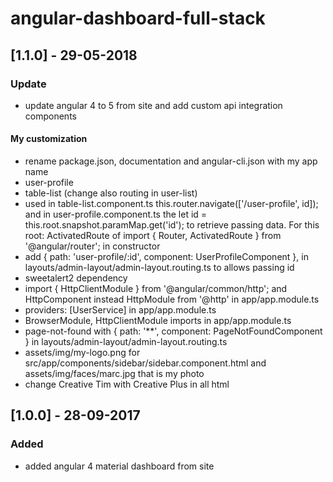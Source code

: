 # angular-dashboard-full-stack

## [1.1.0] - 29-05-2018
### Update
- update angular 4 to 5 from site and add custom api integration components

#### My customization
- rename package.json, documentation and angular-cli.json with my app name
- user-profile
- table-list (change also routing in user-list)
- used in table-list.component.ts this.router.navigate(['/user-profile', id]); and in user-profile.component.ts  the let id = this.root.snapshot.paramMap.get('id'); to retrieve passing data. For this root: ActivatedRoute of import { Router, ActivatedRoute } from '@angular/router'; in constructor
- add { path: 'user-profile/:id', component: UserProfileComponent }, in layouts/admin-layout/admin-layout.routing.ts to allows passing id
- sweetalert2 dependency
- import { HttpClientModule } from '@angular/common/http'; and HttpComponent instead HttpModule from '@http' in app/app.module.ts
- providers: [UserService] in app/app.module.ts
- BrowserModule, HttpClientModule imports in app/app.module.ts
- page-not-found with { path: '**',  component: PageNotFoundComponent } in layouts/admin-layout/admin-layout.routing.ts 
- assets/img/my-logo.png for src/app/components/sidebar/sidebar.component.html and assets/img/faces/marc.jpg that is my photo 
- change Creative Tim with Creative Plus in all html


## [1.0.0] - 28-09-2017
### Added
- added angular 4 material dashboard from site
